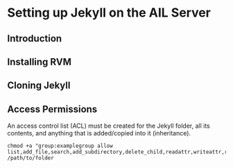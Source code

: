 # Setting up Jekyll on the AIL Server

## Introduction

## Installing RVM

## Cloning Jekyll

## Access Permissions
An access control list (ACL) must be created for the Jekyll folder, all its contents, and anything that is added/copied into it (inheritance).
```
chmod +a "group:examplegroup allow list,add_file,search,add_subdirectory,delete_child,readattr,writeattr,readextattr,writeextattr,readsecurity,file_inherit,directory_inherit" /path/to/folder
```
